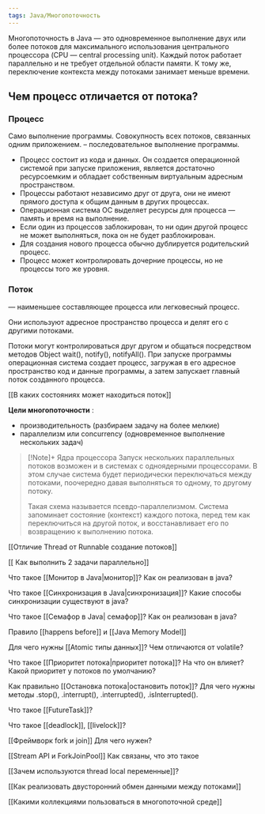 ```yaml
---
tags: Java/Многопоточность
---
```

Многопоточность в Java — это одновременное выполнение двух или более потоков для максимального использования центрального процессора (CPU — central processing unit).
Каждый поток работает параллельно и не требует отдельной области памяти. К тому же, переключение контекста между потоками занимает меньше времени.

## Чем процесс отличается от потока?
### Процесс
Само выполнение программы. Совокупность всех потоков, связанных одним приложением.
– последовательное выполнение программы.
- Процесс состоит из кода и данных. Он создается операционной системой при запуске приложения, является достаточно ресурсоемким и обладает собственным виртуальным адресным пространством.
- Процессы работают независимо друг от друга, они не имеют прямого доступа к общим данным в других процессах.
- Операционная система ОС выделяет ресурсы для процесса — память и время на выполнение.
- Если один из процессов заблокирован, то ни один другой процесс не может выполняться, пока он не будет разблокирован.
- Для создания нового процесса обычно дублируется родительский процесс.
- Процесс может контролировать дочерние процессы, но не процессы того же уровня.

### Поток
— наименьшее составляющее процесса или легковесный процесс.

Они используют адресное пространство процесса и делят его с другими потоками.

Потоки могут контролироваться друг другом и общаться посредством методов Object wait(), notify(), notifyAll().
При запуске программы операционная система создает процесс, загружая в его адресное пространство код и данные программы, а затем запускает главный поток созданного процесса.

[[В каких состояниях может находиться поток]]

**Цели многопоточности** :
- производительность (разбираем задачу на более мелкие)
- параллелизм или concurrency (одновременное выполнение нескольких задач)

>[!Note]+ Ядра процессора
>Запуск нескольких параллельных потоков возможен и в системах с одноядерными процессорами. В этом случае система будет периодически переключаться между потоками, поочередно давая выполняться то одному, то другому потоку.
>
>Такая схема называется псевдо-параллелизмом. Система запоминает состояние (контекст) каждого потока, перед тем как переключиться на другой поток, и восстанавливает его по возвращению к выполнению потока.

[[Отличие Thread от Runnable создание потоков]]

[[ Как выполнить 2 задачи параллельно]]

Что такое [[Монитор в Java|монитор]]? Как он реализован в java?

Что такое [[Синхронизация в Java|синхронизация]]? Какие способы синхронизации существуют в java?

Что такое [[Семафор в Java| семафор]]? Как он реализован в java?

Правило [[happens before]] и [[Java Memory Model]]

Для чего нужны [[Atomic типы данных]]? Чем отличаются от volatile?

Что такое [[Приоритет потока|приоритет потока]]? На что он влияет? Какой приоритет у потоков по умолчанию?

Как правильно [[Остановка потока|остановить поток]]? Для чего нужны методы .stop(), .interrupt(), .interrupted(), .isInterrupted().

Что такое [[FutureTask]]?

Что такое [[deadlock]], [[livelock]]?

[[Фреймворк fork и join]] Для чего нужен?

[[Stream API и ForkJoinPool]] Как связаны, что это такое

[[Зачем используются thread local переменные]]?

[[Как реализовать двусторонний обмен данными между потоками]]

[[Какими коллекциями пользоваться в многопоточной среде]]
